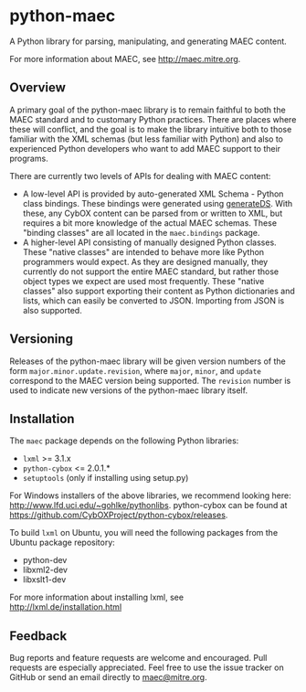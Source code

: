 # python-maec 

A Python library for parsing, manipulating, and generating MAEC content.

For more information about MAEC, see http://maec.mitre.org.


## Overview

A primary goal of the python-maec library is to remain faithful to both the
MAEC standard and to customary Python practices. There are places where these
will conflict, and the goal is to make the library intuitive both to those
familiar with the XML schemas (but less familiar with Python) and also to
experienced Python developers who want to add MAEC support to their programs.

There are currently two levels of APIs for dealing with MAEC content:

- A low-level API is provided by auto-generated XML Schema - Python class
  bindings. These bindings were generated using
  [generateDS](http://www.rexx.com/~dkuhlman/generateDS.html). With these,
  any CybOX content can be parsed from or written to XML, but requires a bit
  more knowledge of the actual MAEC schemas. These "binding classes" are all
  located in the `maec.bindings` package.
- A higher-level API consisting of manually designed Python classes. These
  "native classes" are intended to behave more like Python programmers would
  expect. As they are designed manually, they currently do not support the
  entire MAEC standard, but rather those object types we expect are used most
  frequently. These "native classes" also support exporting their content as
  Python dictionaries and lists, which can easily be converted to JSON.
  Importing from JSON is also supported.


## Versioning

Releases of the python-maec library will be given version numbers of the form
`major.minor.update.revision`, where `major`, `minor`, and `update`
correspond to the MAEC version being supported. The `revision` number is
used to indicate new versions of the python-maec library itself.


## Installation

The `maec` package depends on the following Python libraries:
* `lxml` >= 3.1.x
* `python-cybox` <= 2.0.1.*
* `setuptools` (only if installing using setup.py)

For Windows installers of the above libraries, we recommend looking here: http://www.lfd.uci.edu/~gohlke/pythonlibs.
python-cybox can be found at https://github.com/CybOXProject/python-cybox/releases.

To build `lxml` on Ubuntu, you will need the following packages from the
Ubuntu package repository:

* python-dev
* libxml2-dev
* libxslt1-dev

For more information about installing lxml, see
http://lxml.de/installation.html


## Feedback

Bug reports and feature requests are welcome and encouraged. Pull requests are
especially appreciated. Feel free to use the issue tracker on GitHub or send
an email directly to maec@mitre.org.
